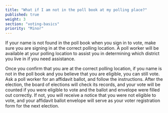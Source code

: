```yaml
---
title: "What if I am not in the poll book at my polling place?"
published: true
weight: 3
section: "voting-basics"
priority: "Minor"
---
```

If your name is not found in the poll book when you sign in to vote, make sure you are signing in at the correct polling location. A poll worker will be available at your polling location to assist you in determining which district you live in if you need assistance.

Once you confirm that you are at the correct polling location, if you name is not in the poll book and you believe that you are eligible, you can still vote. Ask a poll worker for an affidavit ballot, and follow the instructions. After the election, the board of elections will check its records, and your vote will be counted if you were eligible to vote and the ballot and envelope were filled out correctly. If not, you will receive a notice that you were not eligible to vote, and your affidavit ballot envelope will serve as your voter registration form for the next election.  
